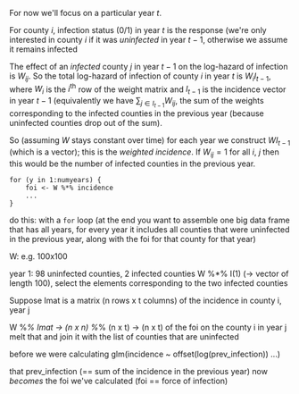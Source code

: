 For now we'll focus on a particular year $t$.

For county $i$, infection status (0/1) in year $t$ is the response (we're only interested in county $i$ if it was *uninfected* in year $t-1$, otherwise we assume it remains infected

The effect of an *infected* county $j$ in year $t-1$ on the log-hazard of infection is $W_{ij}$.  So the total log-hazard of infection of county $i$ in year $t$ is $W_{i} I_{t-1}$, where $W_i$ is the $i^{\textrm{th}}$ row of the weight matrix and $I_{t-1}$ is the incidence vector in year $t-1$ (equivalently we have $\sum_{j \in I_{t-1}} W_{ij}$, the sum of the weights corresponding to the infected counties in the previous year (because uninfected counties drop out of the sum).

So (assuming $W$ stays constant over time) for each year we construct $W I_{t-1}$ (which is a vector); this is the *weighted incidence*.  If $W_{ij}=1$ for all $i$, $j$ then this would be the number of infected counties in the previous year.

```
for (y in 1:numyears) {
	foi <- W %*% incidence
	...
}
```

do this: with a `for` loop (at the end you want to assemble one big data frame that has all years, for every year it includes all counties that were uninfected in the previous year, along with the foi for that county for that year)

W: e.g. 100x100

year 1: 98 uninfected counties, 2 infected counties
W %*% I(1) (-> vector of length 100), 
   select the elements corresponding to the two infected counties

Suppose Imat is a matrix (n rows x t columns) of the incidence in county i, year j

W %*% Imat -> (n x n) %*% (n x t) -> (n x t) of the foi on the county i in year j
melt that and join it with the list of counties that are uninfected

before we were calculating glm(incidence ~ offset(log(prev_infection)) ...)

that prev_infection (== sum of the incidence in the previous year)
now *becomes* the foi we've calculated (foi == force of infection)
